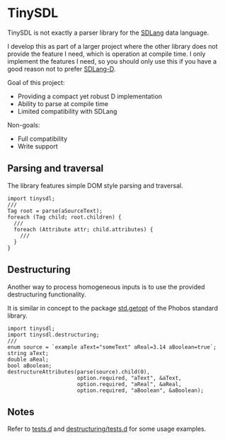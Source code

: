 # TinySDL
TinySDL is not exactly a parser library for the [SDLang](https://sdlang.org/) data language.

I develop this as part of a larger project where the other library does not provide the feature I need, which is operation at compile time.
I only implement the features I need, so you should only use this if you have a good reason not to prefer [SDLang-D](https://github.com/Abscissa/SDLang-D).

Goal of this project:
* Providing a compact yet robust D implementation
* Ability to parse at compile time
* Limited compatibility with SDLang

Non-goals:
* Full compatibility
* Write support

## Parsing and traversal

The library features simple DOM style parsing and traversal.

    import tinysdl;
    ///
    Tag root = parse(aSourceText);
    foreach (Tag child; root.children) {
      ///
      foreach (Attribute attr; child.attributes) {
        ///
      }
    }

## Destructuring

Another way to process homogeneous inputs is to use the provided destructuring functionality.

It is similar in concept to the package [std.getopt](https://dlang.org/phobos/std_getopt.html) of the Phobos standard library.

    import tinysdl;
    import tinysdl.destructuring;
    ///
    enum source = `example aText="someText" aReal=3.14 aBoolean=true`;
    string aText;
    double aReal;
    bool aBoolean;
    destructureAttributes(parse(source).child(0),
                          option.required, "aText", &aText,
                          option.required, "aReal", &aReal,
                          option.required, "aBoolean", &aBoolean);

## Notes

Refer to [tests.d](source/tinysdl/tests.d) and [destructuring/tests.d](source/tinysdl/destructuring/tests.d) for some usage examples.

